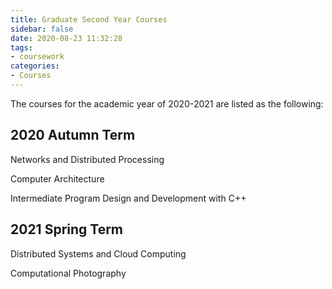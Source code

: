 ```yaml
---
title: Graduate Second Year Courses
sidebar: false
date: 2020-08-23 11:32:28
tags:
- coursework
categories:
- Courses
---
```


The courses for the academic year of 2020-2021 are listed as the following:

<!--more-->

## 2020 Autumn Term

Networks and Distributed Processing

Computer Architecture

Intermediate Program Design and Development with C++

## 2021 Spring Term

Distributed Systems and Cloud Computing

Computational Photography
